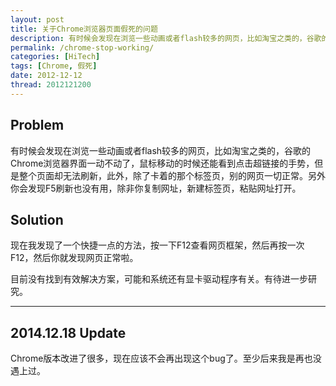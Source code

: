 ```yaml
---
layout: post
title: 关于Chrome浏览器页面假死的问题
description: 有时候会发现在浏览一些动画或者flash较多的网页，比如淘宝之类的，谷歌的Chrome浏览器界面一动不动了……
permalink: /chrome-stop-working/
categories: [HiTech]
tags: [Chrome, 假死]
date: 2012-12-12
thread: 2012121200
--- 
```


## Problem 

有时候会发现在浏览一些动画或者flash较多的网页，比如淘宝之类的，谷歌的Chrome浏览器界面一动不动了，鼠标移动的时候还能看到点击超链接的手势，但是整个页面却无法刷新，此外，除了卡着的那个标签页，别的网页一切正常。另外你会发现F5刷新也没有用，除非你复制网址，新建标签页，粘贴网址打开。

## Solution

现在我发现了一个快捷一点的方法，按一下F12查看网页框架，然后再按一次F12，然后你就发现网页正常啦。

目前没有找到有效解决方案，可能和系统还有显卡驱动程序有关。有待进一步研究。

------
## 2014.12.18 Update

Chrome版本改进了很多，现在应该不会再出现这个bug了。至少后来我是再也没遇上过。